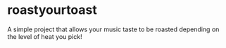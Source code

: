 # roastyourtoast
A simple project that allows your music taste to be roasted depending on the level of heat you pick!
